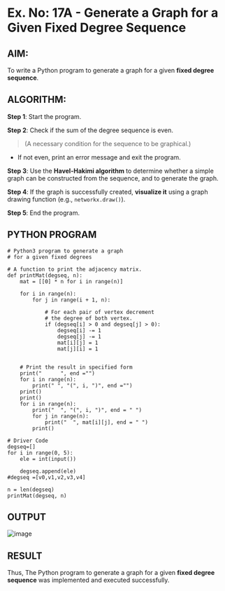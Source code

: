 # Ex. No: 17A - Generate a Graph for a Given Fixed Degree Sequence

## AIM:
To write a Python program to generate a graph for a given **fixed degree sequence**.

## ALGORITHM:

**Step 1**: Start the program.

**Step 2**: Check if the sum of the degree sequence is even.  
> (A necessary condition for the sequence to be graphical.)

- If not even, print an error message and exit the program.

**Step 3**: Use the **Havel-Hakimi algorithm** to determine whether a simple graph can be constructed from the sequence, and to generate the graph.

**Step 4**: If the graph is successfully created, **visualize it** using a graph drawing function (e.g., `networkx.draw()`).

**Step 5**: End the program.

## PYTHON PROGRAM

```
# Python3 program to generate a graph
# for a given fixed degrees

# A function to print the adjacency matrix.
def printMat(degseq, n):
	mat = [[0] * n for i in range(n)]

	for i in range(n):
		for j in range(i + 1, n):

			# For each pair of vertex decrement
			# the degree of both vertex.
			if (degseq[i] > 0 and degseq[j] > 0):
				degseq[i] -= 1
				degseq[j] -= 1
				mat[i][j] = 1
				mat[j][i] = 1

	
	# Print the result in specified form
	print("      ", end ="")
	for i in range(n):
		print(" ", "(", i, ")", end ="")
	print()
	print()
	for i in range(n):
		print("  ", "(", i, ")", end = " ")
		for j in range(n):
			print("  ", mat[i][j], end = " ")
		print()

# Driver Code
degseq=[]
for i in range(0, 5):
    ele = int(input())
  
    degseq.append(ele)
#degseq =[v0,v1,v2,v3,v4]

n = len(degseq)
printMat(degseq, n)
```

## OUTPUT
![image](https://github.com/user-attachments/assets/5fcbdf78-3961-4dd6-b9c9-5c683f3f67d0)


## RESULT
Thus, The Python program to generate a graph for a given **fixed degree sequence** was implemented and executed successfully.
